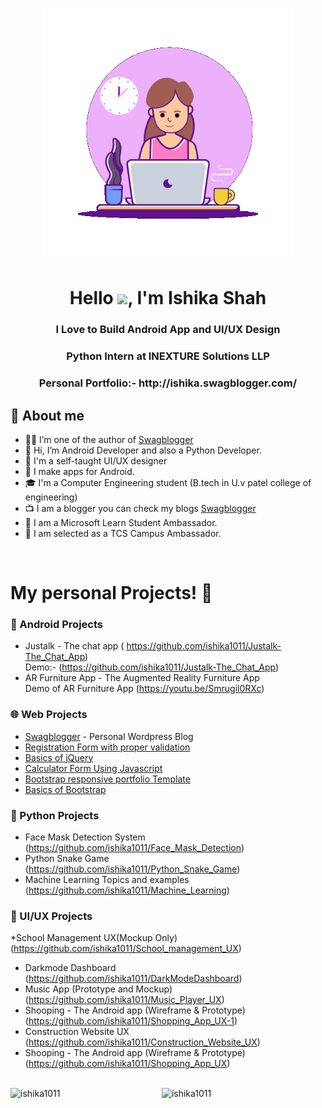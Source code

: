 <h1 align="center"> <center><img src="https://github.com/ishika1011/ishika1011/blob/main/animation_500_l020vc1a.gif"  width="400"></h1>

<h1 align="center">Hello  <img src="https://media.giphy.com/media/hvRJCLFzcasrR4ia7z/giphy.gif" width="28">, I'm Ishika Shah</h1>
<h3 align="center">I Love to Build Android App and UI/UX Design</h3>
<h3 align="center">Python Intern at INEXTURE Solutions LLP</h3>
<h3 align="center">Personal Portfolio:- http://ishika.swagblogger.com/</h3>
  
## 📖 About me

- 👨‍💼 I’m one of the author of [Swagblogger](https://swagblogger.com/)
- 👋 Hi, I’m Android Developer and also a Python Developer.
- 🎨 I'm a self-taught UI/UX designer
- 📱  I make apps for Android.
- 🎓 I'm a Computer Engineering student (B.tech in U.v patel college of engineering)
- 📺 I am a blogger you can check my blogs [Swagblogger](https://swagblogger.com/author/ishika-shah/)
- 🥂 I am a Microsoft Learn Student Ambassador.
- 🎇 I am selected as a TCS Campus Ambassador.
  


<Br>
<h1>My personal Projects! 🎨</h1>

  ### 📱 Android Projects <Br>
   * Justalk - The chat app ( https://github.com/ishika1011/Justalk-The_Chat_App)<Br>
     Demo:- (https://github.com/ishika1011/Justalk-The_Chat_App)<br>
   * AR Furniture App - The Augmented Reality Furniture App <Br>
     Demo of AR Furniture App (https://youtu.be/Smrugil0RXc) <Br>

### 🌐 Web Projects <Br>
   * [Swagblogger](https://swagblogger.com/) - Personal Wordpress Blog <Br>
   * [Registration Form with proper validation](https://github.com/ishika1011/Registration_Form_with_proper_validation) <Br>
   * [Basics of jQuery](https://github.com/ishika1011/jQuery_Website) <Br>
   * [Calculator Form Using Javascript](https://github.com/ishika1011/Calculator_Form_Using_Javascript)<Br>
   * [Bootstrap responsive portfolio Template](https://github.com/ishika1011/Bootstrap-responsive-portfolio) <Br>
   * [Basics of Bootstrap](https://github.com/ishika1011/Bootstrap-Webpage_Demo) <Br>
  
### 🤖 Python Projects <Br>
   * Face Mask Detection System (https://github.com/ishika1011/Face_Mask_Detection) <Br>
   * Python Snake Game (https://github.com/ishika1011/Python_Snake_Game) <Br>
   * Machine Learning Topics and examples (https://github.com/ishika1011/Machine_Learning)<br>
  
### 👨 UI/UX Projects <Br>
   *School Management UX(Mockup Only) (https://github.com/ishika1011/School_management_UX) <Br>
   * Darkmode Dashboard (https://github.com/ishika1011/DarkModeDashboard) <Br>
   * Music App (Prototype and Mockup) (https://github.com/ishika1011/Music_Player_UX) <br>
   * Shooping - The Android app (Wireframe & Prototype) (https://github.com/ishika1011/Shopping_App_UX-1) <Br>
   * Construction Website UX (https://github.com/ishika1011/Construction_Website_UX) <br>
   * Shooping - The Android app (Wireframe & Prototype) (https://github.com/ishika1011/Shopping_App_UX) <Br>

  <Br>

<img align="left" src="https://github-readme-stats.vercel.app/api?username=ishika1011&show_icons=true&theme=radical" alt="ishika1011" width="48%">
  <img src="https://github-readme-stats.vercel.app/api/top-langs/?username=ishika1011&layout=compact" alt="ishika1011" width="48%">

